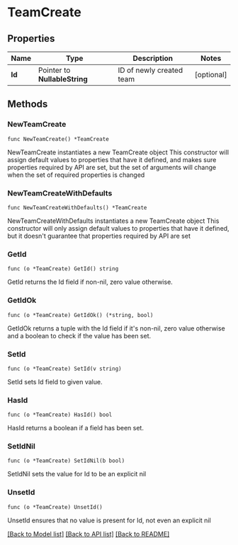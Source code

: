 # TeamCreate

## Properties

Name | Type | Description | Notes
------------ | ------------- | ------------- | -------------
**Id** | Pointer to **NullableString** | ID of newly created team | [optional] 

## Methods

### NewTeamCreate

`func NewTeamCreate() *TeamCreate`

NewTeamCreate instantiates a new TeamCreate object
This constructor will assign default values to properties that have it defined,
and makes sure properties required by API are set, but the set of arguments
will change when the set of required properties is changed

### NewTeamCreateWithDefaults

`func NewTeamCreateWithDefaults() *TeamCreate`

NewTeamCreateWithDefaults instantiates a new TeamCreate object
This constructor will only assign default values to properties that have it defined,
but it doesn't guarantee that properties required by API are set

### GetId

`func (o *TeamCreate) GetId() string`

GetId returns the Id field if non-nil, zero value otherwise.

### GetIdOk

`func (o *TeamCreate) GetIdOk() (*string, bool)`

GetIdOk returns a tuple with the Id field if it's non-nil, zero value otherwise
and a boolean to check if the value has been set.

### SetId

`func (o *TeamCreate) SetId(v string)`

SetId sets Id field to given value.

### HasId

`func (o *TeamCreate) HasId() bool`

HasId returns a boolean if a field has been set.

### SetIdNil

`func (o *TeamCreate) SetIdNil(b bool)`

 SetIdNil sets the value for Id to be an explicit nil

### UnsetId
`func (o *TeamCreate) UnsetId()`

UnsetId ensures that no value is present for Id, not even an explicit nil

[[Back to Model list]](../README.md#documentation-for-models) [[Back to API list]](../README.md#documentation-for-api-endpoints) [[Back to README]](../README.md)


